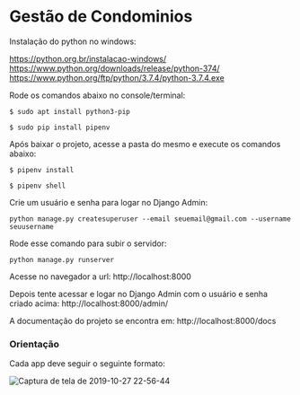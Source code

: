 # Gestão de Condominios

Instalação do python no windows:

https://python.org.br/instalacao-windows/
https://www.python.org/downloads/release/python-374/
https://www.python.org/ftp/python/3.7.4/python-3.7.4.exe


Rode os comandos abaixo no console/terminal:
```
$ sudo apt install python3-pip

$ sudo pip install pipenv
```

Após baixar o projeto, acesse a pasta do mesmo e execute os comandos abaixo:
```
$ pipenv install

$ pipenv shell
```

Crie um usuário e senha para logar no Django Admin:
```
python manage.py createsuperuser --email seuemail@gmail.com --username seuusername
```

Rode esse comando para subir o servidor:
```
python manage.py runserver
```

Acesse no navegador a url: http://localhost:8000

Depois tente acessar e logar no Django Admin com o usuário e senha criado acima: http://localhost:8000/admin/

A documentação do projeto se encontra em: http://localhost:8000/docs

### Orientação

Cada app deve seguir o seguinte formato:

![Captura de tela de 2019-10-27 22-56-44](https://user-images.githubusercontent.com/5925134/67646698-1fce8f80-f90e-11e9-9fd9-4b02f30a712a.png)

